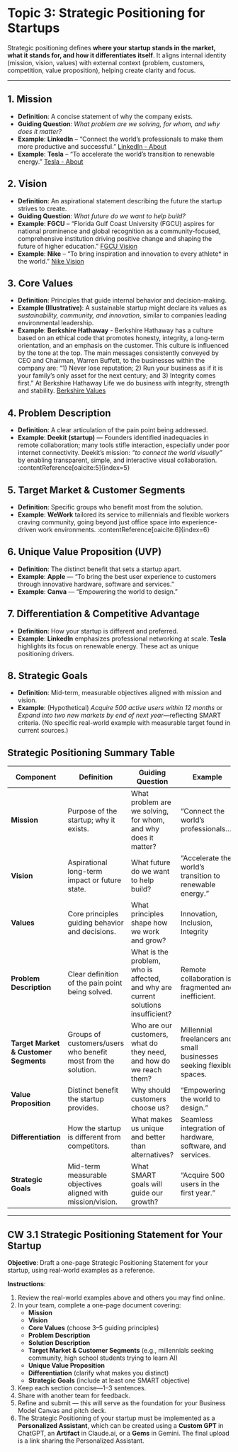 # Topic 3: Strategic Positioning for Startups

Strategic positioning defines **where your startup stands in the market, what it stands for, and how it differentiates itself**. It aligns internal identity (mission, vision, values) with external context (problem, customers, competition, value proposition), helping create clarity and focus.

---

## 1. Mission
- **Definition**: A concise statement of why the company exists.
- **Guiding Question**: *What problem are we solving, for whom, and why does it matter?*
- **Example**: **LinkedIn** – “Connect the world’s professionals to make them more productive and successful.” [LinkedIn - About](https://about.linkedin.com/)  
- **Example**: **Tesla** – “To accelerate the world’s transition to renewable energy.” [Tesla - About](https://www.tesla.com/about)

## 2. Vision
- **Definition**: An aspirational statement describing the future the startup strives to create.
- **Guiding Question**: *What future do we want to help build?*
- **Example**: **FGCU** – “Florida Gulf Coast University (FGCU) aspires for national prominence and global recognition as a community-focused, comprehensive institution driving positive change and shaping the future of higher education.” [FGCU Vision](https://www.fgcu.edu/about/)  
- **Example**: **Nike** – “To bring inspiration and innovation to every athlete* in the world.” [Nike Vision](https://www.nike.com/help/a/nikeinc-mission)

## 3. Core Values
- **Definition**: Principles that guide internal behavior and decision-making.
- **Example (Illustrative)**: A sustainable startup might declare its values as *sustainability, community, and innovation*, similar to companies leading environmental leadership.
- **Example**: **Berkshire Hathaway** - Berkshire Hathaway has a culture based on an ethical code that promotes honesty, integrity, a long-term orientation, and an emphasis on the customer. This culture is influenced by the tone at the top. The main messages consistently conveyed by CEO and Chairman, Warren Buffett, to the businesses within the company are: “1) Never lose reputation; 2) Run your business as if it is your family’s only asset for the next century; and 3) Integrity comes first.”
At Berkshire Hathaway Life we do business with integrity, strength and stability. [Berkshire Values](https://bhlife.com/our-values/)

## 4. Problem Description
- **Definition**: A clear articulation of the pain point being addressed.
- **Example**: **Deekit (startup)** — Founders identified inadequacies in remote collaboration; many tools stifle interaction, especially under poor internet connectivity. Deekit’s mission: *“to connect the world visually”* by enabling transparent, simple, and interactive visual collaboration. :contentReference[oaicite:5]{index=5}

## 5. Target Market & Customer Segments
- **Definition**: Specific groups who benefit most from the solution.
- **Example**: **WeWork** tailored its service to millennials and flexible workers craving community, going beyond just office space into experience-driven work environments. :contentReference[oaicite:6]{index=6}

## 6. Unique Value Proposition (UVP)
- **Definition**: The distinct benefit that sets a startup apart.
- **Example**: **Apple** — “To bring the best user experience to customers through innovative hardware, software and services.”   
- **Example**: **Canva** — “Empowering the world to design.” 

## 7. Differentiation & Competitive Advantage
- **Definition**: How your startup is different and preferred.
- **Example**: **LinkedIn** emphasizes professional networking at scale. **Tesla** highlights its focus on renewable energy. These act as unique positioning drivers.

## 8. Strategic Goals
- **Definition**: Mid-term, measurable objectives aligned with mission and vision.
- **Example**: (Hypothetical) *Acquire 500 active users within 12 months* or *Expand into two new markets by end of next year*—reflecting SMART criteria. (No specific real-world example with measurable target found in current sources.)

## Strategic Positioning Summary Table

| **Component**               | **Definition**                                                                 | **Guiding Question**                                        | **Example** |
|------------------------------|-------------------------------------------------------------------------------|-------------------------------------------------------------|-------------|
| **Mission**                  | Purpose of the startup; why it exists.                                         | What problem are we solving, for whom, and why does it matter? | “Connect the world’s professionals…” |
| **Vision**                   | Aspirational long-term impact or future state.                                | What future do we want to help build?                       | “Accelerate the world’s transition to renewable energy.” |
| **Values**                   | Core principles guiding behavior and decisions.                               | What principles shape how we work and grow?                 | Innovation, Inclusion, Integrity |
| **Problem Description**      | Clear definition of the pain point being solved.                              | What is the problem, who is affected, and why are current solutions insufficient? | Remote collaboration is fragmented and inefficient. |
| **Target Market & Customer Segments** | Groups of customers/users who benefit most from the solution.                          | Who are our customers, what do they need, and how do we reach them? | Millennial freelancers and small businesses seeking flexible spaces. |
| **Value Proposition**  | Distinct benefit the startup provides.                                         | Why should customers choose us?                             | “Empowering the world to design.” |
| **Differentiation**          | How the startup is different from competitors.                                | What makes us unique and better than alternatives?           | Seamless integration of hardware, software, and services. |
| **Strategic Goals**          | Mid-term measurable objectives aligned with mission/vision.                   | What SMART goals will guide our growth?                      | “Acquire 500 users in the first year.” |

---

## CW 3.1 Strategic Positioning Statement for Your Startup

**Objective**: Draft a one-page Strategic Positioning Statement for your startup, using real-world examples as a reference.

**Instructions**:
1. Review the real-world examples above and others you may find online.
2. In your team, complete a one-page document covering:
   - **Mission** 
   - **Vision** 
   - **Core Values** (choose 3–5 guiding principles)
   - **Problem Description**
   - **Solution Description** 
   - **Target Market & Customer Segments** (e.g., millennials seeking community, high school students trying to learn AI)
   - **Unique Value Proposition**
   - **Differentiation** (clarify what makes you distinct)
   - **Strategic Goals** (include at least one SMART objective)
3. Keep each section concise—1–3 sentences.
4. Share with another team for feedback.
5. Refine and submit — this will serve as the foundation for your Business Model Canvas and pitch deck.
6. The Strategic Positioning of your startup must be implemented as a **Personalized Assistant**, which can be created using a **Custom GPT** in ChatGPT, an **Artifact** in Claude.ai, or a **Gems** in Gemini. 
The final upload is a link sharing the Personalized Assistant.
